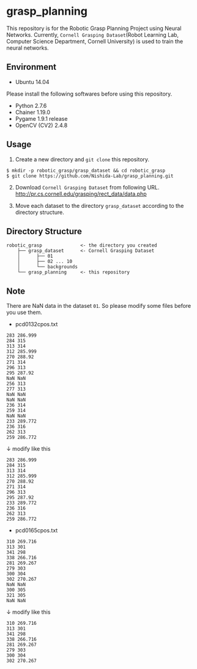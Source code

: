 # grasp_planning

This repository is for the Robotic Grasp Planning Project using Neural Networks. Currently, `Cornell Grasping Dataset`(Robot Learning Lab, Computer Science Department, Cornell University) is used to train the neural networks.

## Environment

* Ubuntu 14.04

Please install the following softwares before using this repository.

* Python 2.7.6
* Chainer 1.19.0
* Pygame 1.9.1 release
* OpenCV (CV2) 2.4.8

## Usage

1. Create a new directory and `git clone` this repository.
```
$ mkdir -p robotic_grasp/grasp_dataset && cd robotic_grasp
$ git clone https://github.com/Nishida-Lab/grasp_planning.git
```
2. Download `Cornell Grasping Dataset` from following URL.  
http://pr.cs.cornell.edu/grasping/rect_data/data.php

3. Move each dataset to the directory `grasp_dataset` according to the directory structure.

## Directory Structure

```
robotic_grasp              <- the directory you created
    ├── grasp_dataset      <- Cornell Grasping Dataset
    │      ├── 01
    │      ├── 02 ... 10
    │      └── backgrounds
    └── grasp_planning     <- this repository
```

## Note

There are NaN data in the dataset `01`. So please modify some files before you use them.

*  pcd0132cpos.txt
```
283 286.999 
284 315 
313 314 
312 285.999
270 288.92 
271 314 
296 313 
295 287.92
NaN NaN 
256 313 
277 313 
NaN NaN
NaN NaN 
236 314 
259 314 
NaN NaN
233 289.772 
236 316 
262 313 
259 286.772
```
↓ modify like this
```
283 286.999 
284 315 
313 314 
312 285.999
270 288.92 
271 314 
296 313 
295 287.92
233 289.772 
236 316 
262 313 
259 286.772
```
  
* pcd0165cpos.txt
```
310 269.716 
313 301 
341 298 
338 266.716
281 269.267 
279 303 
300 304 
302 270.267
NaN NaN 
300 305 
321 305 
NaN NaN
```
↓ modify like this
```
310 269.716 
313 301 
341 298 
338 266.716
281 269.267 
279 303 
300 304 
302 270.267
```
